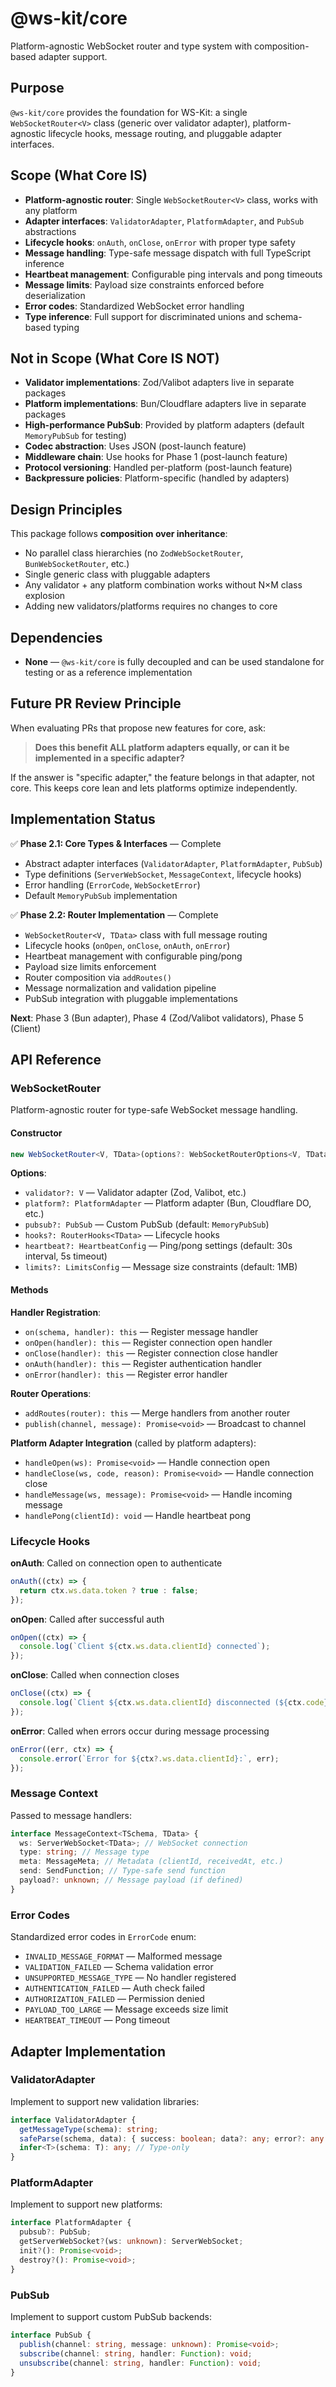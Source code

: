 # @ws-kit/core

Platform-agnostic WebSocket router and type system with composition-based adapter support.

## Purpose

`@ws-kit/core` provides the foundation for WS-Kit: a single `WebSocketRouter<V>` class (generic over validator adapter), platform-agnostic lifecycle hooks, message routing, and pluggable adapter interfaces.

## Scope (What Core IS)

- **Platform-agnostic router**: Single `WebSocketRouter<V>` class, works with any platform
- **Adapter interfaces**: `ValidatorAdapter`, `PlatformAdapter`, and `PubSub` abstractions
- **Lifecycle hooks**: `onAuth`, `onClose`, `onError` with proper type safety
- **Message handling**: Type-safe message dispatch with full TypeScript inference
- **Heartbeat management**: Configurable ping intervals and pong timeouts
- **Message limits**: Payload size constraints enforced before deserialization
- **Error codes**: Standardized WebSocket error handling
- **Type inference**: Full support for discriminated unions and schema-based typing

## Not in Scope (What Core IS NOT)

- **Validator implementations**: Zod/Valibot adapters live in separate packages
- **Platform implementations**: Bun/Cloudflare adapters live in separate packages
- **High-performance PubSub**: Provided by platform adapters (default `MemoryPubSub` for testing)
- **Codec abstraction**: Uses JSON (post-launch feature)
- **Middleware chain**: Use hooks for Phase 1 (post-launch feature)
- **Protocol versioning**: Handled per-platform (post-launch feature)
- **Backpressure policies**: Platform-specific (handled by adapters)

## Design Principles

This package follows **composition over inheritance**:

- No parallel class hierarchies (no `ZodWebSocketRouter`, `BunWebSocketRouter`, etc.)
- Single generic class with pluggable adapters
- Any validator + any platform combination works without N×M class explosion
- Adding new validators/platforms requires no changes to core

## Dependencies

- **None** — `@ws-kit/core` is fully decoupled and can be used standalone for testing or as a reference implementation

## Future PR Review Principle

When evaluating PRs that propose new features for core, ask:

> **Does this benefit ALL platform adapters equally, or can it be implemented in a specific adapter?**

If the answer is "specific adapter," the feature belongs in that adapter, not core. This keeps core lean and lets platforms optimize independently.

## Implementation Status

✅ **Phase 2.1: Core Types & Interfaces** — Complete

- Abstract adapter interfaces (`ValidatorAdapter`, `PlatformAdapter`, `PubSub`)
- Type definitions (`ServerWebSocket`, `MessageContext`, lifecycle hooks)
- Error handling (`ErrorCode`, `WebSocketError`)
- Default `MemoryPubSub` implementation

✅ **Phase 2.2: Router Implementation** — Complete

- `WebSocketRouter<V, TData>` class with full message routing
- Lifecycle hooks (`onOpen`, `onClose`, `onAuth`, `onError`)
- Heartbeat management with configurable ping/pong
- Payload size limits enforcement
- Router composition via `addRoutes()`
- Message normalization and validation pipeline
- PubSub integration with pluggable implementations

**Next**: Phase 3 (Bun adapter), Phase 4 (Zod/Valibot validators), Phase 5 (Client)

## API Reference

### WebSocketRouter

Platform-agnostic router for type-safe WebSocket message handling.

#### Constructor

```typescript
new WebSocketRouter<V, TData>(options?: WebSocketRouterOptions<V, TData>)
```

**Options**:

- `validator?: V` — Validator adapter (Zod, Valibot, etc.)
- `platform?: PlatformAdapter` — Platform adapter (Bun, Cloudflare DO, etc.)
- `pubsub?: PubSub` — Custom PubSub (default: `MemoryPubSub`)
- `hooks?: RouterHooks<TData>` — Lifecycle hooks
- `heartbeat?: HeartbeatConfig` — Ping/pong settings (default: 30s interval, 5s timeout)
- `limits?: LimitsConfig` — Message size constraints (default: 1MB)

#### Methods

**Handler Registration**:

- `on(schema, handler): this` — Register message handler
- `onOpen(handler): this` — Register connection open handler
- `onClose(handler): this` — Register connection close handler
- `onAuth(handler): this` — Register authentication handler
- `onError(handler): this` — Register error handler

**Router Operations**:

- `addRoutes(router): this` — Merge handlers from another router
- `publish(channel, message): Promise<void>` — Broadcast to channel

**Platform Adapter Integration** (called by platform adapters):

- `handleOpen(ws): Promise<void>` — Handle connection open
- `handleClose(ws, code, reason): Promise<void>` — Handle connection close
- `handleMessage(ws, message): Promise<void>` — Handle incoming message
- `handlePong(clientId): void` — Handle heartbeat pong

### Lifecycle Hooks

**onAuth**: Called on connection open to authenticate

```typescript
onAuth((ctx) => {
  return ctx.ws.data.token ? true : false;
});
```

**onOpen**: Called after successful auth

```typescript
onOpen((ctx) => {
  console.log(`Client ${ctx.ws.data.clientId} connected`);
});
```

**onClose**: Called when connection closes

```typescript
onClose((ctx) => {
  console.log(`Client ${ctx.ws.data.clientId} disconnected (${ctx.code})`);
});
```

**onError**: Called when errors occur during message processing

```typescript
onError((err, ctx) => {
  console.error(`Error for ${ctx?.ws.data.clientId}:`, err);
});
```

### Message Context

Passed to message handlers:

```typescript
interface MessageContext<TSchema, TData> {
  ws: ServerWebSocket<TData>; // WebSocket connection
  type: string; // Message type
  meta: MessageMeta; // Metadata (clientId, receivedAt, etc.)
  send: SendFunction; // Type-safe send function
  payload?: unknown; // Message payload (if defined)
}
```

### Error Codes

Standardized error codes in `ErrorCode` enum:

- `INVALID_MESSAGE_FORMAT` — Malformed message
- `VALIDATION_FAILED` — Schema validation error
- `UNSUPPORTED_MESSAGE_TYPE` — No handler registered
- `AUTHENTICATION_FAILED` — Auth check failed
- `AUTHORIZATION_FAILED` — Permission denied
- `PAYLOAD_TOO_LARGE` — Message exceeds size limit
- `HEARTBEAT_TIMEOUT` — Pong timeout

## Adapter Implementation

### ValidatorAdapter

Implement to support new validation libraries:

```typescript
interface ValidatorAdapter {
  getMessageType(schema): string;
  safeParse(schema, data): { success: boolean; data?: any; error?: any };
  infer<T>(schema: T): any; // Type-only
}
```

### PlatformAdapter

Implement to support new platforms:

```typescript
interface PlatformAdapter {
  pubsub?: PubSub;
  getServerWebSocket?(ws: unknown): ServerWebSocket;
  init?(): Promise<void>;
  destroy?(): Promise<void>;
}
```

### PubSub

Implement to support custom PubSub backends:

```typescript
interface PubSub {
  publish(channel: string, message: unknown): Promise<void>;
  subscribe(channel: string, handler: Function): void;
  unsubscribe(channel: string, handler: Function): void;
}
```
